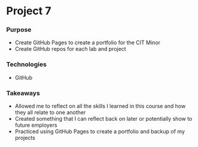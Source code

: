 # Project 7 

### Purpose
- Create GitHub Pages to create a portfolio for the CIT Minor
- Create GitHub repos for each lab and project

### Technologies
- GitHub

### Takeaways
- Allowed me to reflect on all the skills I learned in this course and how they all relate to one another
- Created something that I can reflect back on later or potentially show to future employers
- Practiced using GitHub Pages to create a portfolio and backup of my projects
